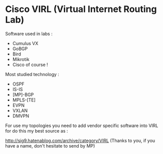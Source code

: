 # Cisco VIRL (Virtual Internet Routing Lab) 


Software used in labs :
  - Cumulus VX
  - GoBGP
  - Bird 
  - Mikrotik
  - Cisco of course ! 
  
Most studied technology :
  - OSPF
  - IS-IS
  - [MP]-BGP
  - MPLS-[TE]
  - EVPN
  - VXLAN
  - DMVPN
  
For use my topologies you need to add vendor specific software into VIRL for do this my best source as :
  
  http://sig9.hatenablog.com/archive/category/VIRL (Thanks to you, if you have a name, don't hesitate to send by MP)
  
  
